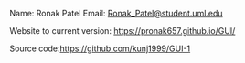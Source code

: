 Name: Ronak Patel
Email: Ronak_Patel@student.uml.edu

Website to current version: https://pronak657.github.io/GUI/

Source code:https://github.com/kunj1999/GUI-1

